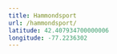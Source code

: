 ```yaml
---
title: Hammondsport
url: /hammondsport/
latitude: 42.407934700000006
longitude: -77.2236302
---
```


